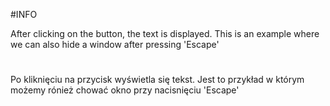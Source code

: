 #INFO

After clicking on the button, the text is displayed. This is an example where we can also hide a window after pressing 'Escape'
#
Po kliknięciu na przycisk wyświetla się tekst. Jest to przykład w którym możemy rónież chować okno przy nacisnięciu 'Escape'
